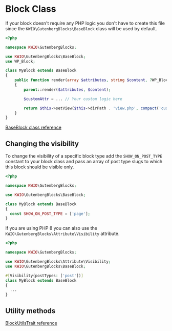# Block Class

If your block doesn't require any PHP logic you don't have to create this file since the `KWIO\GutenbergBlocks\BaseBlock` class will be used by default.

```php
<?php

namespace KWIO\GutenbergBlocks;

use KWIO\GutenbergBlocks\BaseBlock;
use WP_Block;

class MyBlock extends BaseBlock
{
    public function render(array $attributes, string $content, ?WP_Block $block = null): string
    {
        parent::render($attributes, $content);

        $customAttr = ... // Your custom logic here

        return $this->setView($this->dirPath . 'view.php', compact('customAttr'));
    }
}
```

[BaseBlock class reference](reference/BaseBlock.html)


## Changing the visibility

To change the visibility of a specific block type add the `SHOW_ON_POST_TYPE` constant to your block class and pass an array of post type slugs to which this block should be visible only.

```php
<?php

namespace KWIO\GutenbergBlocks;

use KWIO\GutenbergBlocks\BaseBlock;

class MyBlock extends BaseBlock
{
  const SHOW_ON_POST_TYPE = ['page'];
}
```

If you are using PHP 8 you can also use the `KWIO\GutenbergBlocks\Attribute\Visibility` attribute.
```php
<?php

namespace KWIO\GutenbergBlocks;

use KWIO\GutenbergBlocks\Attribute\Visibility;
use KWIO\GutenbergBlocks\BaseBlock;

#[Visibility(postTypes: ['post'])]
class MyBlock extends BaseBlock
{
  ...
}
```

## Utility methods

[BlockUtilsTrait reference](reference/BlockUtilsTrait.html)